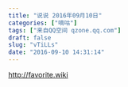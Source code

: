 ```yaml
---
title: "说说 2016年09月10日"
categories: ["嘀咕"]
tags: ["来自QQ空间 qzone.qq.com"]
draft: false
slug: "vTiLLs"
date: "2016-09-10 14:31:14"
---
```


http://favorite.wiki
